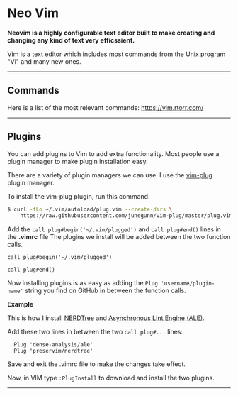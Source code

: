 # Neo Vim

**Neovim is a highly configurable text editor built to make creating and changing any kind of text very efficssient.**

Vim is a text editor which includes most commands from the Unix program "Vi" and many new ones.


---


## Commands

Here is a list of the most relevant commands: https://vim.rtorr.com/


---


## Plugins

You can add plugins to Vim to add extra functionality. Most people use a plugin manager to make plugin installation easy.

There are a variety of plugin managers we can use. I use the [vim-plug](https://github.com/junegunn/vim-plug) plugin manager.

To install the vim-plug plugin, run this command:

```bash
$ curl -fLo ~/.vim/autoload/plug.vim --create-dirs \
    https://raw.githubusercontent.com/junegunn/vim-plug/master/plug.vim
```


Add the `call plug#begin('~/.vim/plugged')` and `call plug#end()` lines in the __.vimrc__ file The plugins we install will be added between the two function calls.

```  vim
call plug#begin('~/.vim/plugged')

call plug#end()
```

Now installing plugins is as easy as adding the `Plug 'username/plugin-name'` string you find on GitHub in between the function calls.


**Example**

This is how I install [NERDTree](https://github.com/preservim/nerdtree) and [Asynchronous Lint Engine (ALE)](https://github.com/dense-analysis/ale).

Add these two lines in between the two `call plug#...` lines:

```
  Plug 'dense-analysis/ale'
  Plug 'preservim/nerdtree'
```

Save and exit the .vimrc file to make the changes take effect.

Now, in VIM type `:PlugInstall` to download and install the two plugins.


---